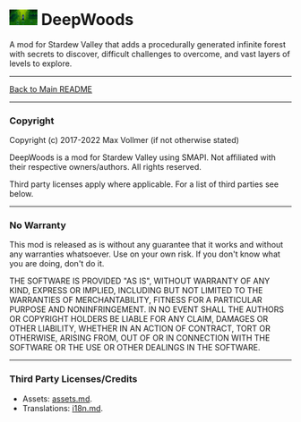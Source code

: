 # <img src="deepwoods_icon.png" alt="DeepWoods Game Icon" width="50"/> DeepWoods

A mod for Stardew Valley that adds a procedurally generated infinite forest with secrets to discover, difficult challenges to overcome, and vast layers of levels to explore.

---

[Back to Main README](README.md)

---

### Copyright

Copyright (c) 2017-2022 Max Vollmer (if not otherwise stated)

DeepWoods is a mod for Stardew Valley using SMAPI. Not affiliated with their respective owners/authors. All rights reserved.

Third party licenses apply where applicable. For a list of third parties see below.

---

### No Warranty

This mod is released as is without any guarantee that it works and without any warranties whatsoever. Use on your own risk. If you don't know what you are doing, don't do it.

THE SOFTWARE IS PROVIDED "AS IS", WITHOUT WARRANTY OF ANY KIND,
EXPRESS OR IMPLIED, INCLUDING BUT NOT LIMITED TO THE WARRANTIES OF
MERCHANTABILITY, FITNESS FOR A PARTICULAR PURPOSE AND NONINFRINGEMENT.
IN NO EVENT SHALL THE AUTHORS OR COPYRIGHT HOLDERS BE LIABLE FOR ANY
CLAIM, DAMAGES OR OTHER LIABILITY, WHETHER IN AN ACTION OF CONTRACT,
TORT OR OTHERWISE, ARISING FROM, OUT OF OR IN CONNECTION WITH THE
SOFTWARE OR THE USE OR OTHER DEALINGS IN THE SOFTWARE.

------

### Third Party Licenses/Credits

- Assets: [assets.md](../src/licenses/assets.md).
- Translations: [i18n.md](../src/licenses/i18n.md).

